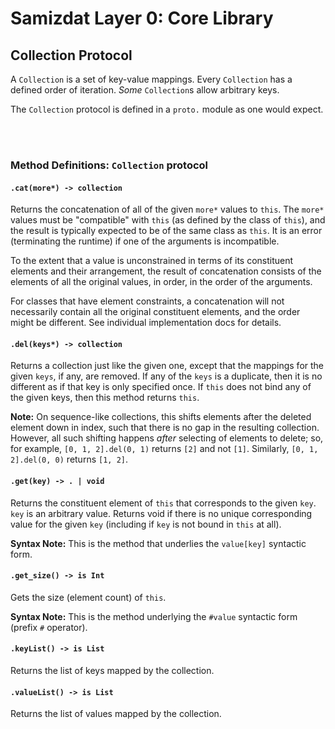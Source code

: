 Samizdat Layer 0: Core Library
==============================

Collection Protocol
-------------------

A `Collection` is a set of key-value mappings. Every `Collection` has
a defined order of iteration. *Some* `Collection`s allow arbitrary
keys.

The `Collection` protocol is defined in a `proto.` module as one
would expect.

<br><br>
### Method Definitions: `Collection` protocol

#### `.cat(more*) -> collection`

Returns the concatenation of all of the given `more*` values to `this`.
The `more*` values must be "compatible" with `this` (as defined by the class
of `this`), and the result is typically expected to be of the same class as
`this`. It is an error (terminating the runtime) if one of the arguments is
incompatible.

To the extent that a value is unconstrained in terms of its constituent
elements and their arrangement, the result of concatenation consists
of the elements of all the original values, in order, in the order of the
arguments.

For classes that have element constraints, a concatenation will not
necessarily contain all the original constituent elements, and the order might
be different. See individual implementation docs for details.

#### `.del(keys*) -> collection`

Returns a collection just like the given one, except that the mappings for the
given `keys`, if any, are removed. If any of the `keys` is a duplicate, then
it is no different as if that key is only specified once. If `this` does not
bind any of the given keys, then this method returns `this`.

**Note:** On sequence-like collections, this shifts elements after the
deleted element down in index, such that there is no gap in the resulting
collection. However, all such shifting happens *after* selecting of
elements to delete; so, for example, `[0, 1, 2].del(0, 1)` returns `[2]` and
not `[1]`. Similarly, `[0, 1, 2].del(0, 0)` returns `[1, 2]`.

#### `.get(key) -> . | void`

Returns the constituent element of `this` that corresponds to the given
`key`. `key` is an arbitrary value. Returns void if there is no unique
corresponding value for the given `key` (including if `key` is not
bound in `this` at all).

**Syntax Note:** This is the method that underlies the `value[key]`
syntactic form.

#### `.get_size() -> is Int`

Gets the size (element count) of `this`.

**Syntax Note:** This is the method underlying the `#value` syntactic
form (prefix `#` operator).

#### `.keyList() -> is List`

Returns the list of keys mapped by the collection.

#### `.valueList() -> is List`

Returns the list of values mapped by the collection.
